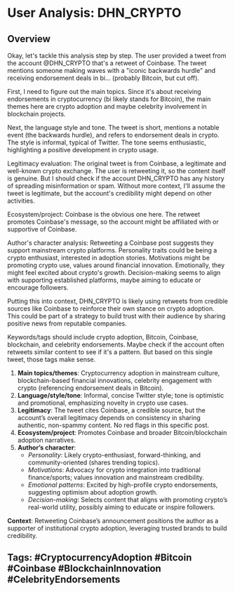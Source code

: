 # User Analysis: DHN_CRYPTO

## Overview

<think>
Okay, let's tackle this analysis step by step. The user provided a tweet from the account @DHN_CRYPTO that's a retweet of Coinbase. The tweet mentions someone making waves with a "iconic backwards hurdle" and receiving endorsement deals in bi... (probably Bitcoin, but cut off).

First, I need to figure out the main topics. Since it's about receiving endorsements in cryptocurrency (bi likely stands for Bitcoin), the main themes here are crypto adoption and maybe celebrity involvement in blockchain projects. 

Next, the language style and tone. The tweet is short, mentions a notable event (the backwards hurdle), and refers to endorsement deals in crypto. The style is informal, typical of Twitter. The tone seems enthusiastic, highlighting a positive development in crypto usage.

Legitimacy evaluation: The original tweet is from Coinbase, a legitimate and well-known crypto exchange. The user is retweeting it, so the content itself is genuine. But I should check if the account DHN_CRYPTO has any history of spreading misinformation or spam. Without more context, I'll assume the tweet is legitimate, but the account's credibility might depend on other activities.

Ecosystem/project: Coinbase is the obvious one here. The retweet promotes Coinbase's message, so the account might be affiliated with or supportive of Coinbase.

Author's character analysis: Retweeting a Coinbase post suggests they support mainstream crypto platforms. Personality traits could be being a crypto enthusiast, interested in adoption stories. Motivations might be promoting crypto use, values around financial innovation. Emotionally, they might feel excited about crypto's growth. Decision-making seems to align with supporting established platforms, maybe aiming to educate or encourage followers.

Putting this into context, DHN_CRYPTO is likely using retweets from credible sources like Coinbase to reinforce their own stance on crypto adoption. This could be part of a strategy to build trust with their audience by sharing positive news from reputable companies.

Keywords/tags should include crypto adoption, Bitcoin, Coinbase, blockchain, and celebrity endorsements. Maybe check if the account often retweets similar content to see if it's a pattern. But based on this single tweet, those tags make sense.
</think>

1. **Main topics/themes**: Cryptocurrency adoption in mainstream culture, blockchain-based financial innovations, celebrity engagement with crypto (referencing endorsement deals in Bitcoin).  
2. **Language/style/tone**: Informal, concise Twitter style; tone is optimistic and promotional, emphasizing novelty in crypto use cases.  
3. **Legitimacy**: The tweet cites Coinbase, a credible source, but the account’s overall legitimacy depends on consistency in sharing authentic, non-spammy content. No red flags in this specific post.  
4. **Ecosystem/project**: Promotes Coinbase and broader Bitcoin/blockchain adoption narratives.  
5. **Author’s character**:  
   - *Personality*: Likely crypto-enthusiast, forward-thinking, and community-oriented (shares trending topics).  
   - *Motivations*: Advocacy for crypto integration into traditional finance/sports; values innovation and mainstream credibility.  
   - *Emotional patterns*: Excited by high-profile crypto endorsements, suggesting optimism about adoption growth.  
   - *Decision-making*: Selects content that aligns with promoting crypto’s real-world utility, possibly aiming to educate or inspire followers.  

**Context**: Retweeting Coinbase’s announcement positions the author as a supporter of institutional crypto adoption, leveraging trusted brands to build credibility.  

**Tags**: #CryptocurrencyAdoption #Bitcoin #Coinbase #BlockchainInnovation #CelebrityEndorsements
---
